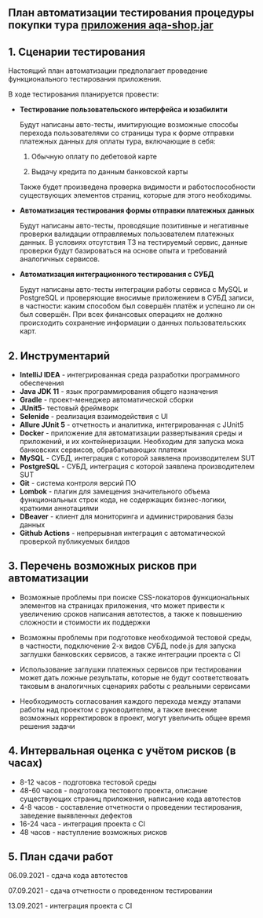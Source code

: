 ## План автоматизации тестирования процедуры покупки тура [приложения aqa-shop.jar](https://github.com/netology-code/qa-diploma#%D0%BE%D0%BF%D0%B8%D1%81%D0%B0%D0%BD%D0%B8%D0%B5-%D0%BF%D1%80%D0%B8%D0%BB%D0%BE%D0%B6%D0%B5%D0%BD%D0%B8%D1%8F)

## 1. Сценарии тестирования

Настоящий план автоматизации предполагает проведение функционального тестирования приложения.

В ходе тестирования планируется провести:

- **Тестирование пользовательского интерфейса и юзабилити**


  Будут написаны авто-тесты, имитирующие возможные способы перехода пользователями со страницы тура
  к форме отправки платежных данных для оплаты тура, включающие в себя:
  

  1. Обычную оплату по дебетовой карте

  2. Выдачу кредита по данным банковской карты
  
  Также будет произведена проверка видимости и работоспособности
  существующих элементов страниц, которые для этого необходимы.

  
- **Автоматизация тестирования формы отправки платежных данных**


  Будут написаны авто-тесты, проводящие позитивные и негативные проверки валидации отправляемых пользователем платежных данных.
  В условиях отсутствия ТЗ на тестируемый сервис, данные проверки будут базироваться на основе опыта
  и требований аналогичных сервисов.

- **Автоматизация интеграционного тестирования с СУБД**


  Будут написаны авто-тесты интеграции работы сервиса с MySQL и PostgreSQL и проверяющие вносимые приложением в СУБД записи, 
  в частности:
  каким способом был совершён платёж и успешно ли он был совершён. При всех финансовых операциях 
  не должно происходить сохранение информации о данных пользовательских карт.


## 2. Инструментарий

- **IntelliJ IDEA** - интегрированная среда разработки программного обеспечения
- **Java JDK 11** - язык программирования общего назначения
- **Gradle** - проект-менеджер автоматической сборки
- **JUnit5**- тестовый фреймворк
- **Selenide** - реализация взаимодействия с UI
- **Allure JUnit 5** - отчетность и аналитика, интегрированная с JUnit5
- **Docker** - приложение для автоматизации развертывания среды и приложений, и их контейнеризации.
  Необходим для запуска мока банковских сервисов, обрабатывающих платежи
- **MySQL** - СУБД, интеграция с которой заявлена производителем SUT
- **PostgreSQL** - СУБД, интеграция с которой заявлена производителем SUT
- **Git** - система контроля версий ПО
- **Lombok** - плагин для замещения значительного объема функциональных строк кода, не содержащих бизнес-логики, краткими аннотациями
- **DBeaver** - клиент для мониторинга и администрирования базы данных
- **Github Actions** - непрерывная интеграция с автоматической проверкой публикуемых билдов

## 3. Перечень возможных рисков при автоматизации

- Возможные проблемы при поиске CSS-локаторов функциональных элементов на страницах приложения, что может привести
  к увеличению сроков написания автотестов, а также к повышению сложности и стоимости их поддержки
  
  
- Возможны проблемы при подготовке необходимой тестовой среды, в частности, подключение 2-х видов СУБД,
  node.js для запуска заглушки банковских сервисов, а также интеграции проекта с CI
  

- Использование заглушки платежных сервисов при тестировании может дать ложные результаты, которые не будут соответствовать
  таковым в аналогичных сценариях работы с реальными сервисами
  

- Необходимость согласования каждого перехода между этапами работы над проектом с руководителем, 
  а также внесение возможных корректировок в проект, могут увеличить общее время решения задачи

## 4. Интервальная оценка с учётом рисков (в часах)

- 8-12 часов - подготовка тестовой среды
- 48-60 часов - подготовка тестового проекта, описание существующих страниц приложения, написание кода автотестов  
- 4-8 часов - составление отчетности о проведении тестирования, заведение выявленных дефектов
- 16-24 часа - интеграция проекта с CI  
- 48 часов - наступление возможных рисков

## 5. План сдачи работ 

06.09.2021 - сдача кода автотестов

07.09.2021 - сдача отчетности о проведенном тестировании

13.09.2021 - интеграция проекта с CI 



